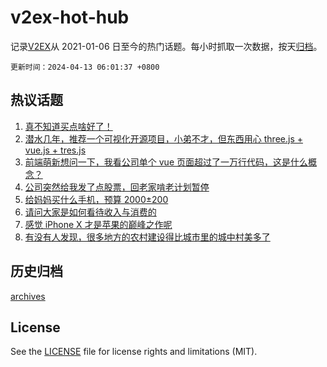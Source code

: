 # v2ex-hot-hub

 记录[V2EX](https://www.v2ex.com/)从 2021-01-06 日至今的热门话题。每小时抓取一次数据，按天[归档](archives)。

`更新时间：2024-04-13 06:01:37 +0800`

## 热议话题

1. [真不知道买点啥好了！](https://www.v2ex.com/t/1031815)
1. [潜水几年，推荐一个可视化开源项目，小弟不才，但东西用心 three.js + vue.js + tres.js](https://www.v2ex.com/t/1031827)
1. [前端萌新想问一下，我看公司单个 vue 页面超过了一万行代码，这是什么概念？](https://www.v2ex.com/t/1031826)
1. [公司突然给我发了点股票，回老家啃老计划暂停](https://www.v2ex.com/t/1031908)
1. [给妈妈买什么手机，预算 2000±200](https://www.v2ex.com/t/1031819)
1. [请问大家是如何看待收入与消费的](https://www.v2ex.com/t/1031963)
1. [感觉 iPhone X 才是苹果的巅峰之作呢](https://www.v2ex.com/t/1031835)
1. [有没有人发现，很多地方的农村建设得比城市里的城中村美多了](https://www.v2ex.com/t/1031890)

## 历史归档

[archives](archives)

## License

See the [LICENSE](LICENSE) file for license rights and limitations (MIT).
